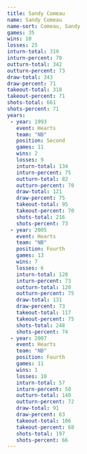```yaml
---
title: Sandy Comeau
name: Sandy Comeau
name-sort: Comeau, Sandy
games: 35
wins: 10
losses: 25
inturn-total: 319
inturn-percent: 70
outturn-total: 342
outturn-percent: 73
draw-total: 343
draw-percent: 71
takeout-total: 318
takeout-percent: 71
shots-total: 661
shots-percent: 71
years:
 - year: 1993
   event: Hearts
   team: "NB"
   position: Second
   games: 11
   wins: 2
   losses: 9
   inturn-total: 134
   inturn-percent: 75
   outturn-total: 82
   outturn-percent: 70
   draw-total: 121
   draw-percent: 75
   takeout-total: 95
   takeout-percent: 70
   shots-total: 216
   shots-percent: 73
 - year: 2005
   event: Hearts
   team: "NB"
   position: Fourth
   games: 13
   wins: 7
   losses: 6
   inturn-total: 128
   inturn-percent: 73
   outturn-total: 120
   outturn-percent: 75
   draw-total: 131
   draw-percent: 73
   takeout-total: 117
   takeout-percent: 75
   shots-total: 248
   shots-percent: 74
 - year: 2007
   event: Hearts
   team: "NB"
   position: Fourth
   games: 11
   wins: 1
   losses: 10
   inturn-total: 57
   inturn-percent: 50
   outturn-total: 140
   outturn-percent: 72
   draw-total: 91
   draw-percent: 63
   takeout-total: 106
   takeout-percent: 68
   shots-total: 197
   shots-percent: 66
---
```

